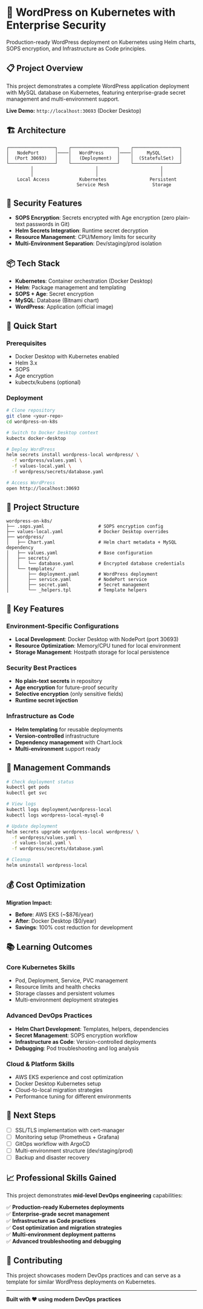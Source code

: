 # 🚀 WordPress on Kubernetes with Enterprise Security

Production-ready WordPress deployment on Kubernetes using Helm charts, SOPS encryption, and Infrastructure as Code principles.

## 📋 Project Overview

This project demonstrates a complete WordPress application deployment with MySQL database on Kubernetes, featuring enterprise-grade secret management and multi-environment support.

**Live Demo:** `http://localhost:30693` (Docker Desktop)

## 🏗️ Architecture

```
┌─────────────────┐    ┌─────────────────┐    ┌─────────────────┐
│   NodePort      │────│   WordPress     │────│     MySQL       │
│  (Port 30693)   │    │   (Deployment)  │    │  (StatefulSet)  │
└─────────────────┘    └─────────────────┘    └─────────────────┘
         │                       │                       │
         │                       │                       │
    Local Access           Kubernetes                Persistent
                          Service Mesh                Storage
```

## 🔐 Security Features

- **SOPS Encryption**: Secrets encrypted with Age encryption (zero plain-text passwords in Git)
- **Helm Secrets Integration**: Runtime secret decryption
- **Resource Management**: CPU/Memory limits for security
- **Multi-Environment Separation**: Dev/staging/prod isolation

## 📦 Tech Stack

- **Kubernetes**: Container orchestration (Docker Desktop)
- **Helm**: Package management and templating
- **SOPS + Age**: Secret encryption
- **MySQL**: Database (Bitnami chart)
- **WordPress**: Application (official image)

## 🚀 Quick Start

### Prerequisites
- Docker Desktop with Kubernetes enabled
- Helm 3.x
- SOPS
- Age encryption
- kubectx/kubens (optional)

### Deployment
```bash
# Clone repository
git clone <your-repo>
cd wordpress-on-k8s

# Switch to Docker Desktop context
kubectx docker-desktop

# Deploy WordPress
helm secrets install wordpress-local wordpress/ \
  -f wordpress/values.yaml \
  -f values-local.yaml \
  -f wordpress/secrets/database.yaml

# Access WordPress
open http://localhost:30693
```

## 📁 Project Structure

```
wordpress-on-k8s/
├── .sops.yaml                    # SOPS encryption config
├── values-local.yaml             # Docker Desktop overrides
├── wordpress/
│   ├── Chart.yaml                # Helm chart metadata + MySQL dependency
│   ├── values.yaml               # Base configuration
│   ├── secrets/
│   │   └── database.yaml         # Encrypted database credentials
│   └── templates/
│       ├── deployment.yaml       # WordPress deployment
│       ├── service.yaml          # NodePort service
│       ├── secret.yaml           # Secret management
│       └── _helpers.tpl          # Template helpers
```

## 🎯 Key Features

### Environment-Specific Configurations
- **Local Development**: Docker Desktop with NodePort (port 30693)
- **Resource Optimization**: Memory/CPU tuned for local environment
- **Storage Management**: Hostpath storage for local persistence

### Security Best Practices
- **No plain-text secrets** in repository
- **Age encryption** for future-proof security
- **Selective encryption** (only sensitive fields)
- **Runtime secret injection**

### Infrastructure as Code
- **Helm templating** for reusable deployments
- **Version-controlled** infrastructure
- **Dependency management** with Chart.lock
- **Multi-environment** support ready

## 🔧 Management Commands

```bash
# Check deployment status
kubectl get pods
kubectl get svc

# View logs
kubectl logs deployment/wordpress-local
kubectl logs wordpress-local-mysql-0

# Update deployment
helm secrets upgrade wordpress-local wordpress/ \
  -f wordpress/values.yaml \
  -f values-local.yaml \
  -f wordpress/secrets/database.yaml

# Cleanup
helm uninstall wordpress-local
```

## 💰 Cost Optimization

**Migration Impact:**
- **Before**: AWS EKS (~$876/year)
- **After**: Docker Desktop ($0/year)
- **Savings**: 100% cost reduction for development

## 📚 Learning Outcomes

### Core Kubernetes Skills
- Pod, Deployment, Service, PVC management
- Resource limits and health checks
- Storage classes and persistent volumes
- Multi-environment deployment strategies

### Advanced DevOps Practices
- **Helm Chart Development**: Templates, helpers, dependencies
- **Secret Management**: SOPS encryption workflow
- **Infrastructure as Code**: Version-controlled deployments
- **Debugging**: Pod troubleshooting and log analysis

### Cloud & Platform Skills
- AWS EKS experience and cost optimization
- Docker Desktop Kubernetes setup
- Cloud-to-local migration strategies
- Performance tuning for different environments

## 🎯 Next Steps

- [ ] SSL/TLS implementation with cert-manager
- [ ] Monitoring setup (Prometheus + Grafana)
- [ ] GitOps workflow with ArgoCD
- [ ] Multi-environment structure (dev/staging/prod)
- [ ] Backup and disaster recovery

## 📈 Professional Skills Gained

This project demonstrates **mid-level DevOps engineering** capabilities:

✅ **Production-ready Kubernetes deployments**  
✅ **Enterprise-grade secret management**  
✅ **Infrastructure as Code practices**  
✅ **Cost optimization and migration strategies**  
✅ **Multi-environment deployment patterns**  
✅ **Advanced troubleshooting and debugging**  

## 🤝 Contributing

This project showcases modern DevOps practices and can serve as a template for similar WordPress deployments on Kubernetes.

---

**Built with ❤️ using modern DevOps practices**

